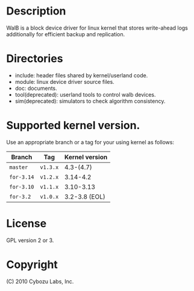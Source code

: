 # Description

WalB is a block device driver for linux kernel that stores write-ahead logs additionally for efficient backup and replication.

# Directories

* include: header files shared by kernel/userland code.
* module: linux device driver source files.
* doc: documents.
* tool(deprecated): userland tools to control walb devices.
* sim(deprecated): simulators to check algorithm consistency.

# Supported kernel version.

Use an appropriate branch or a tag for your using kernel as follows:

| Branch     | Tag      | Kernel version |
|------------|----------|----------------|
| `master`   | `v1.3.x` | 4.3-(4.7)      |
| `for-3.14` | `v1.2.x` | 3.14-4.2       |
| `for-3.10` | `v1.1.x` | 3.10-3.13      |
| `for-3.2`  | `v1.0.x` | 3.2-3.8 (EOL)  |

# License

GPL version 2 or 3.

# Copyright

(C) 2010 Cybozu Labs, Inc.

